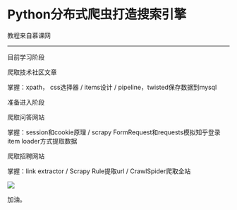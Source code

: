 # Python分布式爬虫打造搜索引擎

教程来自慕课网

---

目前学习阶段

爬取技术社区文章

掌握：xpath， css选择器 / items设计 / pipeline，twisted保存数据到mysql

准备进入阶段

爬取问答网站

掌握：session和cookie原理 / scrapy FormRequest和requests模拟知乎登录 item loader方式提取数据

爬取招聘网站

掌握：link extractor  / Scrapy Rule提取url  / CrawlSpider爬取全站

![](https://i.loli.net/2018/10/20/5bcadbd5f27c4.png)

加油。